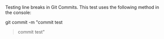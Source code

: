 Testing line breaks in Git Commits.
This test uses the following method in the console:

git commit -m "commit test
>
>commit test"
